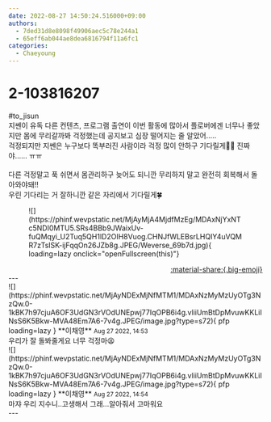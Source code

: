 ```yaml
---
date: 2022-08-27 14:50:24.516000+09:00
authors:
  - 7ded31d8e8098f49906aec5c78e244a1
  - 65eff6ab044ae8dea6816794f11a6fc1
categories:
  - Chaeyoung
---
```


# 2-103816207

<div class="post-container" markdown="1">
<div class="content-container md-sidebar__scrollwrap" markdown="1">

\#to_jisun<br>지쎈이 유독 다른 컨텐츠, 프로그램 출연이 이번 활동에 많아서 플로버에겐 너무나 좋았지만 몸에 무리갈까봐 걱정했는데 공지보고 심장 떨어지는 줄 알았어.....<br>걱정되지만 지쎈은 누구보다 똑부러진 사람이라 걱정 많이 안하구 기다릴게🥺🥺 진짜야...... ㅠㅠ <br><br>다른 걱정말고 푹 쉬면서 몸관리하구 늦어도 되니깐 무리하지 말고 완전히 회복해서 돌아와야돼!! <br>우린 기다리는 거 잘하니깐 같은 자리에서 기다릴게🍀  
<figure markdown="1">
![](https://phinf.wevpstatic.net/MjAyMjA4MjdfMzEg/MDAxNjYxNTc5NDI0MTU5.SRs4BBb9JWaixUv-fuQMqyi_U2Tuq5QH1lD2OIH8Vuog.CHNJfWLEBsrLHQIY4uVQMR7zTsISK-ijFqqOn26JZb8g.JPEG/Weverse_69b7d.jpg){ loading=lazy onclick="openFullscreen(this)"}
</figure>


</div>
</div>

<div style="text-align: right;" markdown="1">
<a href="https://weverse.io/fromis9/fanpost/2-103816207" style="text-align: right;">:material-share:{.big-emoji}</a>
</div>
---

<div class="comments-container md-sidebar__scrollwrap" markdown="1">
<div class="comment" markdown="1">
<div class='id-container' markdown="1">
![](https://phinf.wevpstatic.net/MjAyNDExMjNfMTM1/MDAxNzMyMzUyOTg3NzQw.0-1kBK7h97cjuA6OF3UdGN3rVOdUNEpwj77IqOPB6i4g.vliiUmBtDpMvuwKKLiINsS6K5Bkw-MVA48Em7A6-7v4g.JPEG/image.jpg?type=s72){ pfp loading=lazy }
**<span class="artist">이채영</span>** <small>Aug 27 2022, 14:53</small><br>
</div>
<div class='comment-body' markdown="1">
우리가 잘 돌봐줄게요 너무 걱정마😫
</div>
</div>
<div class="comment" markdown="1">
<div class='id-container' markdown="1">
![](https://phinf.wevpstatic.net/MjAyNDExMjNfMTM1/MDAxNzMyMzUyOTg3NzQw.0-1kBK7h97cjuA6OF3UdGN3rVOdUNEpwj77IqOPB6i4g.vliiUmBtDpMvuwKKLiINsS6K5Bkw-MVA48Em7A6-7v4g.JPEG/image.jpg?type=s72){ pfp loading=lazy }
**<span class="artist">이채영</span>** <small>Aug 27 2022, 14:54</small><br>
</div>
<div class='comment-body' markdown="1">
마쟈 우리 지수니..고생해서 그래...알아줘서 고마워요
</div>
</div>
</div>
---
